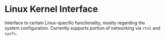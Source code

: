 # Linux Kernel Interface

Interface to certain Linux-specific functionality, mostly regarding the
system configuration. Currently supports portion of networking via `rtnl`
and `sysfs`.

